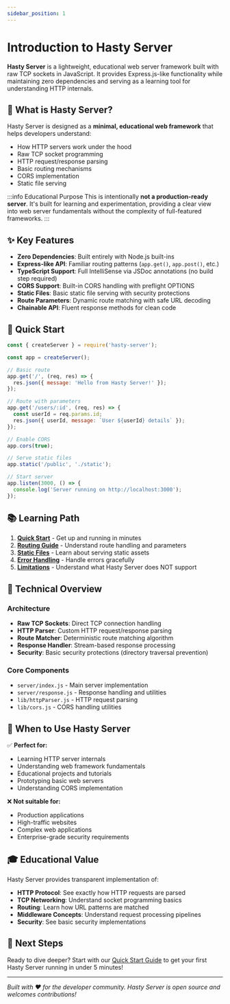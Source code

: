 ```yaml
---
sidebar_position: 1
---
```


# Introduction to Hasty Server

**Hasty Server** is a lightweight, educational web server framework built with raw TCP sockets in JavaScript. It provides Express.js-like functionality while maintaining zero dependencies and serving as a learning tool for understanding HTTP internals.

## 🎯 What is Hasty Server?

Hasty Server is designed as a **minimal, educational web framework** that helps developers understand:
- How HTTP servers work under the hood
- Raw TCP socket programming
- HTTP request/response parsing
- Basic routing mechanisms
- CORS implementation
- Static file serving

:::info Educational Purpose
This is intentionally **not a production-ready server**. It's built for learning and experimentation, providing a clear view into web server fundamentals without the complexity of full-featured frameworks.
:::

## ✨ Key Features

- **Zero Dependencies**: Built entirely with Node.js built-ins
- **Express-like API**: Familiar routing patterns (`app.get()`, `app.post()`, etc.)
- **TypeScript Support**: Full IntelliSense via JSDoc annotations (no build step required)
- **CORS Support**: Built-in CORS handling with preflight OPTIONS
- **Static Files**: Basic static file serving with security protections
- **Route Parameters**: Dynamic route matching with safe URL decoding
- **Chainable API**: Fluent response methods for clean code

## 🚀 Quick Start

```javascript
const { createServer } = require('hasty-server');

const app = createServer();

// Basic route
app.get('/', (req, res) => {
  res.json({ message: 'Hello from Hasty Server!' });
});

// Route with parameters
app.get('/users/:id', (req, res) => {
  const userId = req.params.id;
  res.json({ userId, message: `User ${userId} details` });
});

// Enable CORS
app.cors(true);

// Serve static files
app.static('/public', './static');

// Start server
app.listen(3000, () => {
  console.log('Server running on http://localhost:3000');
});
```

## 📚 Learning Path

1. **[Quick Start](./getting-started/quick-start)** - Get up and running in minutes
2. **[Routing Guide](./guides/routing)** - Understand route handling and parameters
3. **[Static Files](./guides/static-files)** - Learn about serving static assets
4. **[Error Handling](./guides/error-handling)** - Handle errors gracefully
5. **[Limitations](./guides/limitations)** - Understand what Hasty Server does NOT support

## 🔧 Technical Overview

### Architecture
- **Raw TCP Sockets**: Direct TCP connection handling
- **HTTP Parser**: Custom HTTP request/response parsing
- **Route Matcher**: Deterministic route matching algorithm
- **Response Handler**: Stream-based response processing
- **Security**: Basic security protections (directory traversal prevention)

### Core Components
- `server/index.js` - Main server implementation
- `server/response.js` - Response handling and utilities
- `lib/httpParser.js` - HTTP request parsing
- `lib/cors.js` - CORS handling utilities

## 🎯 When to Use Hasty Server

✅ **Perfect for:**
- Learning HTTP server internals
- Understanding web framework fundamentals
- Educational projects and tutorials
- Prototyping basic web servers
- Understanding CORS implementation

❌ **Not suitable for:**
- Production applications
- High-traffic websites
- Complex web applications
- Enterprise-grade security requirements

## 🎓 Educational Value

Hasty Server provides transparent implementation of:
- **HTTP Protocol**: See exactly how HTTP requests are parsed
- **TCP Networking**: Understand socket programming basics
- **Routing**: Learn how URL patterns are matched
- **Middleware Concepts**: Understand request processing pipelines
- **Security**: See basic security implementations

## 🚀 Next Steps

Ready to dive deeper? Start with our [Quick Start Guide](./getting-started/quick-start) to get your first Hasty Server running in under 5 minutes!

---

*Built with ❤️ for the developer community. Hasty Server is open source and welcomes contributions!*
